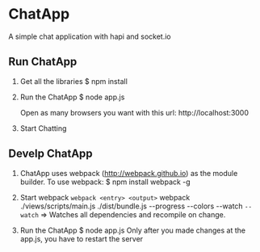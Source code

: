 # ChatApp
A simple chat application with hapi and socket.io



## Run ChatApp
1. Get all the libraries
        $ npm install

2. Run the ChatApp
        $ node app.js

    Open as many browsers you want with this url: http://localhost:3000

3. Start Chatting

## Develp ChatApp
1. ChatApp uses webpack (http://webpack.github.io) as the module builder. To use webpack:
        $ npm install webpack -g

2. Start webpack `webpack <entry> <output>`
        webpack ./views/scripts/main.js ./dist/bundle.js --progress --colors --watch
`--watch` => Watches all dependencies and recompile on change.

3. Run the ChatApp
        $ node app.js
Only after you made changes at the app.js, you have to restart the server
